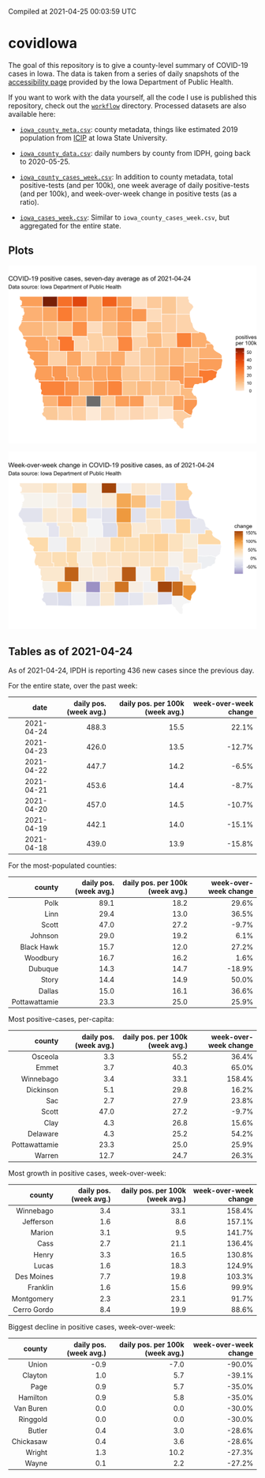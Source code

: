Compiled at 2021-04-25 00:03:59 UTC

<!-- README.md is generated from README.Rmd. Please edit that file -->

# covidIowa

<!-- badges: start -->

<!-- badges: end -->

The goal of this repository is to give a county-level summary of
COVID-19 cases in Iowa. The data is taken from a series of daily
snapshots of the [accessibility
page](https://coronavirus.iowa.gov/pages/access) provided by the Iowa
Department of Public Health.

If you want to work with the data yourself, all the code I use is
published this repository, check out the [`workflow`](workflow)
directory. Processed datasets are also available here:

  - [`iowa_county_meta.csv`](https://raw.githubusercontent.com/ijlyttle/covidIowa/master/workflow/data/99-publish/iowa_county_meta.csv):
    county metadata, things like estimated 2019 population from
    [ICIP](https://www.icip.iastate.edu/tables/population/counties-estimates)
    at Iowa State University.

  - [`iowa_county_data.csv`](https://raw.githubusercontent.com/ijlyttle/covidIowa/master/workflow/data/99-publish/iowa_county_data.csv):
    daily numbers by county from IDPH, going back to 2020-05-25.

  - [`iowa_county_cases_week.csv`](https://raw.githubusercontent.com/ijlyttle/covidIowa/master/workflow/data/99-publish/iowa_county_data.csv):
    In addition to county metadata, total positive-tests (and per 100k),
    one week average of daily positive-tests (and per 100k), and
    week-over-week change in positive tests (as a ratio).

  - [`iowa_cases_week.csv`](https://raw.githubusercontent.com/ijlyttle/covidIowa/master/workflow/data/99-publish/iowa_cases_week.csv):
    Similar to `iowa_county_cases_week.csv`, but aggregated for the
    entire state.

## Plots

![](workflow/data/99-publish/iowa_cases.png)

![](workflow/data/99-publish/iowa_change.png)

## Tables as of 2021-04-24

As of 2021-04-24, IPDH is reporting 436 new cases since the previous
day.

For the entire state, over the past week:

|       date | daily pos. (week avg.) | daily pos. per 100k (week avg.) | week-over-week change |
| ---------: | ---------------------: | ------------------------------: | --------------------: |
| 2021-04-24 |                  488.3 |                            15.5 |                 22.1% |
| 2021-04-23 |                  426.0 |                            13.5 |               \-12.7% |
| 2021-04-22 |                  447.7 |                            14.2 |                \-6.5% |
| 2021-04-21 |                  453.6 |                            14.4 |                \-8.7% |
| 2021-04-20 |                  457.0 |                            14.5 |               \-10.7% |
| 2021-04-19 |                  442.1 |                            14.0 |               \-15.1% |
| 2021-04-18 |                  439.0 |                            13.9 |               \-15.8% |

For the most-populated counties:

|        county | daily pos. (week avg.) | daily pos. per 100k (week avg.) | week-over-week change |
| ------------: | ---------------------: | ------------------------------: | --------------------: |
|          Polk |                   89.1 |                            18.2 |                 29.6% |
|          Linn |                   29.4 |                            13.0 |                 36.5% |
|         Scott |                   47.0 |                            27.2 |                \-9.7% |
|       Johnson |                   29.0 |                            19.2 |                  6.1% |
|    Black Hawk |                   15.7 |                            12.0 |                 27.2% |
|      Woodbury |                   16.7 |                            16.2 |                  1.6% |
|       Dubuque |                   14.3 |                            14.7 |               \-18.9% |
|         Story |                   14.4 |                            14.9 |                 50.0% |
|        Dallas |                   15.0 |                            16.1 |                 36.6% |
| Pottawattamie |                   23.3 |                            25.0 |                 25.9% |

Most positive-cases, per-capita:

|        county | daily pos. (week avg.) | daily pos. per 100k (week avg.) | week-over-week change |
| ------------: | ---------------------: | ------------------------------: | --------------------: |
|       Osceola |                    3.3 |                            55.2 |                 36.4% |
|         Emmet |                    3.7 |                            40.3 |                 65.0% |
|     Winnebago |                    3.4 |                            33.1 |                158.4% |
|     Dickinson |                    5.1 |                            29.8 |                 16.2% |
|           Sac |                    2.7 |                            27.9 |                 23.8% |
|         Scott |                   47.0 |                            27.2 |                \-9.7% |
|          Clay |                    4.3 |                            26.8 |                 15.6% |
|      Delaware |                    4.3 |                            25.2 |                 54.2% |
| Pottawattamie |                   23.3 |                            25.0 |                 25.9% |
|        Warren |                   12.7 |                            24.7 |                 26.3% |

Most growth in positive cases, week-over-week:

|      county | daily pos. (week avg.) | daily pos. per 100k (week avg.) | week-over-week change |
| ----------: | ---------------------: | ------------------------------: | --------------------: |
|   Winnebago |                    3.4 |                            33.1 |                158.4% |
|   Jefferson |                    1.6 |                             8.6 |                157.1% |
|      Marion |                    3.1 |                             9.5 |                141.7% |
|        Cass |                    2.7 |                            21.1 |                136.4% |
|       Henry |                    3.3 |                            16.5 |                130.8% |
|       Lucas |                    1.6 |                            18.3 |                124.9% |
|  Des Moines |                    7.7 |                            19.8 |                103.3% |
|    Franklin |                    1.6 |                            15.6 |                 99.9% |
|  Montgomery |                    2.3 |                            23.1 |                 91.7% |
| Cerro Gordo |                    8.4 |                            19.9 |                 88.6% |

Biggest decline in positive cases, week-over-week:

|    county | daily pos. (week avg.) | daily pos. per 100k (week avg.) | week-over-week change |
| --------: | ---------------------: | ------------------------------: | --------------------: |
|     Union |                  \-0.9 |                           \-7.0 |               \-90.0% |
|   Clayton |                    1.0 |                             5.7 |               \-39.1% |
|      Page |                    0.9 |                             5.7 |               \-35.0% |
|  Hamilton |                    0.9 |                             5.8 |               \-35.0% |
| Van Buren |                    0.0 |                             0.0 |               \-30.0% |
|  Ringgold |                    0.0 |                             0.0 |               \-30.0% |
|    Butler |                    0.4 |                             3.0 |               \-28.6% |
| Chickasaw |                    0.4 |                             3.6 |               \-28.6% |
|    Wright |                    1.3 |                            10.2 |               \-27.3% |
|     Wayne |                    0.1 |                             2.2 |               \-27.2% |
